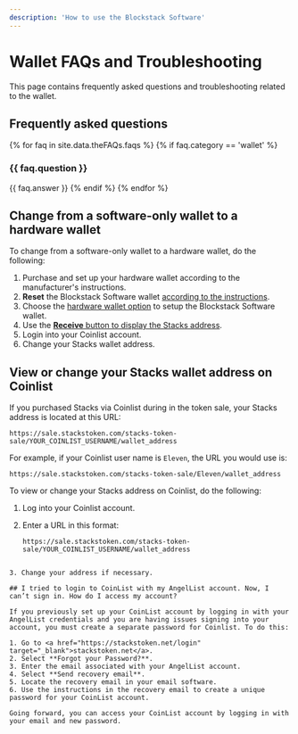```yaml
---
description: 'How to use the Blockstack Software'
---
```


# Wallet FAQs and Troubleshooting

This page contains frequently asked questions and troubleshooting related to the wallet.

## Frequently asked questions

{% for faq in site.data.theFAQs.faqs %}
{% if faq.category == 'wallet' %}

### {{ faq.question }}

{{ faq.answer }}
{% endif %}
{% endfor %}

## Change from a software-only wallet to a hardware wallet

To change from a software-only wallet to a hardware wallet, do the following:

1. Purchase and set up your hardware wallet according to the manufacturer's instructions.
2. **Reset** the Blockstack Software wallet <a href="wallet-use.html#reset-the-wallet" target="_blank">according to the instructions</a>.
3. Choose the <a href="wallet-use.html#use-with-a-hardware-wallet" target="_blank">hardware wallet option</a> to setup the Blockstack Software wallet.
4. Use the <a href="wallet-use.html#receive-stacks" target="_blank">**Receive** button to display the Stacks address</a>.
5. Login into your Coinlist account.
6. Change your Stacks wallet address.

## View or change your Stacks wallet address on Coinlist

If you purchased Stacks via Coinlist during in the token sale, your Stacks address is located at this URL:

```
https://sale.stackstoken.com/stacks-token-sale/YOUR_COINLIST_USERNAME/wallet_address
```

For example, if your Coinlist user name is `Eleven`, the URL you would use is:

```
https://sale.stackstoken.com/stacks-token-sale/Eleven/wallet_address
```

To view or change your Stacks address on Coinlist, do the following:

1. Log into your Coinlist account.
2. Enter a URL in this format:

   ```
   https://sale.stackstoken.com/stacks-token-sale/YOUR_COINLIST_USERNAME/wallet_address
   ```

```

3. Change your address if necessary.

## I tried to login to CoinList with my AngelList account. Now, I can’t sign in. How do I access my account?

If you previously set up your CoinList account by logging in with your AngelList credentials and you are having issues signing into your account, you must create a separate password for Coinlist. To do this:

1. Go to <a href="https://stackstoken.net/login" target="_blank">stackstoken.net</a>.
2. Select **Forgot your Password?**.
3. Enter the email associated with your AngelList account.
4. Select **Send recovery email**.
5. Locate the recovery email in your email software.
6. Use the instructions in the recovery email to create a unique password for your CoinList account.

Going forward, you can access your CoinList account by logging in with your email and new password.
```
